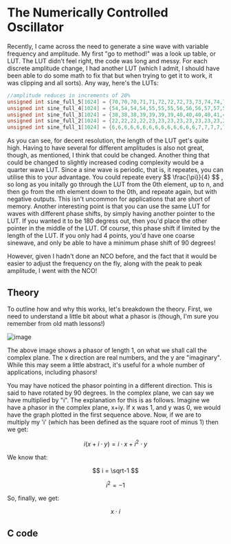 # The Numerically Controlled Oscillator

Recently, I came across the need to generate a sine wave with variable frequency and amplitude. My first "go to method!" was a look up table, or LUT. The LUT didn't feel right, the code was long and messy. For each discrete amplitude change, I had another LUT (which I admit, I should have been able to do some math to fix that but when trying to get it to work, it was clipping and all sorts). Any way, here's the LUTs:

```C
//amplitude reduces in increments of 20%
unsigned int sine_full_5[1024] = {70,70,70,71,71,72,72,72,73,73,74,74,75,75,75,76,76,77,77,78,78,78,79,79,80,80,81,81,81,82,82,83,83,83,84,84,85,85,86,86,86,87,87,88,88,88,89,89,90,90,90,91,91,92,92,93,93,93,94,94,95,95,95,96,96,96,97,97,98,98,98,99,99,100,100,100,101,101,102,102,102,103,103,103,104,104,104,105,105,106,106,106,107,107,107,108,108,108,109,109,110,110,110,111,111,111,112,112,112,113,113,113,114,114,114,115,115,115,116,116,116,116,117,117,117,118,118,118,119,119,119,120,120,120,120,121,121,121,122,122,122,122,123,123,123,123,124,124,124,125,125,125,125,126,126,126,126,127,127,127,127,128,128,128,128,128,129,129,129,129,130,130,130,130,130,131,131,131,131,131,132,132,132,132,132,133,133,133,133,133,133,134,134,134,134,134,134,134,135,135,135,135,135,135,135,136,136,136,136,136,136,136,136,137,137,137,137,137,137,137,137,137,137,138,138,138,138,138,138,138,138,138,138,138,138,138,138,139,139,139,139,139,139,139,139,139,139,139,139,139,139,139,139,139,139,139,139,139,139,139,139,139,139,139,139,139,139,139,139,139,139,139,139,139,139,139,138,138,138,138,138,138,138,138,138,138,138,138,138,138,137,137,137,137,137,137,137,137,137,137,136,136,136,136,136,136,136,136,135,135,135,135,135,135,135,134,134,134,134,134,134,134,133,133,133,133,133,133,132,132,132,132,132,131,131,131,131,131,130,130,130,130,130,129,129,129,129,128,128,128,128,128,127,127,127,127,126,126,126,126,125,125,125,125,124,124,124,123,123,123,123,122,122,122,122,121,121,121,120,120,120,120,119,119,119,118,118,118,117,117,117,116,116,116,116,115,115,115,114,114,114,113,113,113,112,112,112,111,111,111,110,110,110,109,109,108,108,108,107,107,107,106,106,106,105,105,104,104,104,103,103,103,102,102,102,101,101,100,100,100,99,99,98,98,98,97,97,96,96,96,95,95,95,94,94,93,93,93,92,92,91,91,90,90,90,89,89,88,88,88,87,87,86,86,86,85,85,84,84,83,83,83,82,82,81,81,81,80,80,79,79,78,78,78,77,77,76,76,75,75,75,74,74,73,73,72,72,72,71,71,70,70,70,69,69,68,68,67,67,67,66,66,65,65,64,64,64,63,63,62,62,61,61,61,60,60,59,59,58,58,58,57,57,56,56,56,55,55,54,54,53,53,53,52,52,51,51,51,50,50,49,49,49,48,48,47,47,46,46,46,45,45,44,44,44,43,43,43,42,42,41,41,41,40,40,39,39,39,38,38,37,37,37,36,36,36,35,35,35,34,34,33,33,33,32,32,32,31,31,31,30,30,29,29,29,28,28,28,27,27,27,26,26,26,25,25,25,24,24,24,23,23,23,23,22,22,22,21,21,21,20,20,20,19,19,19,19,18,18,18,17,17,17,17,16,16,16,16,15,15,15,14,14,14,14,13,13,13,13,12,12,12,12,11,11,11,11,11,10,10,10,10,9,9,9,9,9,8,8,8,8,8,7,7,7,7,7,6,6,6,6,6,6,5,5,5,5,5,5,5,4,4,4,4,4,4,4,3,3,3,3,3,3,3,3,2,2,2,2,2,2,2,2,2,2,1,1,1,1,1,1,1,1,1,1,1,1,1,1,0,0,0,0,0,0,0,0,0,0,0,0,0,0,0,0,0,0,0,0,0,0,0,0,0,0,0,0,0,0,0,0,0,0,0,0,0,0,0,1,1,1,1,1,1,1,1,1,1,1,1,1,1,2,2,2,2,2,2,2,2,2,2,3,3,3,3,3,3,3,3,4,4,4,4,4,4,4,5,5,5,5,5,5,5,6,6,6,6,6,6,7,7,7,7,7,8,8,8,8,8,9,9,9,9,9,10,10,10,10,11,11,11,11,11,12,12,12,12,13,13,13,13,14,14,14,14,15,15,15,16,16,16,16,17,17,17,17,18,18,18,19,19,19,19,20,20,20,21,21,21,22,22,22,23,23,23,23,24,24,24,25,25,25,26,26,26,27,27,27,28,28,28,29,29,29,30,30,31,31,31,32,32,32,33,33,33,34,34,35,35,35,36,36,36,37,37,37,38,38,39,39,39,40,40,41,41,41,42,42,43,43,43,44,44,44,45,45,46,46,46,47,47,48,48,49,49,49,50,50,51,51,51,52,52,53,53,53,54,54,55,55,56,56,56,57,57,58,58,58,59,59,60,60,61,61,61,62,62,63,63,64,64,64,65,65,66,66,67,67,67,68,68,69,69};
unsigned int sine_full_4[1024] = {54,54,54,54,55,55,55,56,56,56,57,57,57,58,58,58,59,59,59,60,60,60,61,61,61,62,62,62,63,63,63,64,64,64,65,65,65,66,66,66,66,67,67,67,68,68,68,69,69,69,70,70,70,71,71,71,72,72,72,72,73,73,73,74,74,74,75,75,75,75,76,76,76,77,77,77,78,78,78,78,79,79,79,80,80,80,80,81,81,81,82,82,82,82,83,83,83,83,84,84,84,85,85,85,85,86,86,86,86,87,87,87,87,88,88,88,88,89,89,89,89,90,90,90,90,91,91,91,91,92,92,92,92,92,93,93,93,93,94,94,94,94,94,95,95,95,95,95,96,96,96,96,96,97,97,97,97,97,98,98,98,98,98,99,99,99,99,99,99,100,100,100,100,100,100,101,101,101,101,101,101,101,102,102,102,102,102,102,102,103,103,103,103,103,103,103,103,104,104,104,104,104,104,104,104,104,105,105,105,105,105,105,105,105,105,105,105,105,106,106,106,106,106,106,106,106,106,106,106,106,106,106,106,106,107,107,107,107,107,107,107,107,107,107,107,107,107,107,107,107,107,107,107,107,107,107,107,107,107,107,107,107,107,107,107,107,107,107,107,107,107,107,107,107,107,107,107,107,107,106,106,106,106,106,106,106,106,106,106,106,106,106,106,106,106,105,105,105,105,105,105,105,105,105,105,105,105,104,104,104,104,104,104,104,104,104,103,103,103,103,103,103,103,103,102,102,102,102,102,102,102,101,101,101,101,101,101,101,100,100,100,100,100,100,99,99,99,99,99,99,98,98,98,98,98,97,97,97,97,97,96,96,96,96,96,95,95,95,95,95,94,94,94,94,94,93,93,93,93,92,92,92,92,92,91,91,91,91,90,90,90,90,89,89,89,89,88,88,88,88,87,87,87,87,86,86,86,86,85,85,85,85,84,84,84,83,83,83,83,82,82,82,82,81,81,81,80,80,80,80,79,79,79,78,78,78,78,77,77,77,76,76,76,75,75,75,75,74,74,74,73,73,73,72,72,72,72,71,71,71,70,70,70,69,69,69,68,68,68,67,67,67,66,66,66,66,65,65,65,64,64,64,63,63,63,62,62,62,61,61,61,60,60,60,59,59,59,58,58,58,57,57,57,56,56,56,55,55,55,54,54,54,54,53,53,53,52,52,52,51,51,51,50,50,50,49,49,49,48,48,48,47,47,47,46,46,46,45,45,45,44,44,44,43,43,43,42,42,42,41,41,41,41,40,40,40,39,39,39,38,38,38,37,37,37,36,36,36,35,35,35,35,34,34,34,33,33,33,32,32,32,32,31,31,31,30,30,30,29,29,29,29,28,28,28,27,27,27,27,26,26,26,25,25,25,25,24,24,24,24,23,23,23,22,22,22,22,21,21,21,21,20,20,20,20,19,19,19,19,18,18,18,18,17,17,17,17,16,16,16,16,15,15,15,15,15,14,14,14,14,13,13,13,13,13,12,12,12,12,12,11,11,11,11,11,10,10,10,10,10,9,9,9,9,9,8,8,8,8,8,8,7,7,7,7,7,7,6,6,6,6,6,6,6,5,5,5,5,5,5,5,4,4,4,4,4,4,4,4,3,3,3,3,3,3,3,3,3,2,2,2,2,2,2,2,2,2,2,2,2,1,1,1,1,1,1,1,1,1,1,1,1,1,1,1,1,0,0,0,0,0,0,0,0,0,0,0,0,0,0,0,0,0,0,0,0,0,0,0,0,0,0,0,0,0,0,0,0,0,0,0,0,0,0,0,0,0,0,0,0,0,1,1,1,1,1,1,1,1,1,1,1,1,1,1,1,1,2,2,2,2,2,2,2,2,2,2,2,2,3,3,3,3,3,3,3,3,3,4,4,4,4,4,4,4,4,5,5,5,5,5,5,5,6,6,6,6,6,6,6,7,7,7,7,7,7,8,8,8,8,8,8,9,9,9,9,9,10,10,10,10,10,11,11,11,11,11,12,12,12,12,12,13,13,13,13,13,14,14,14,14,15,15,15,15,15,16,16,16,16,17,17,17,17,18,18,18,18,19,19,19,19,20,20,20,20,21,21,21,21,22,22,22,22,23,23,23,24,24,24,24,25,25,25,25,26,26,26,27,27,27,27,28,28,28,29,29,29,29,30,30,30,31,31,31,32,32,32,32,33,33,33,34,34,34,35,35,35,35,36,36,36,37,37,37,38,38,38,39,39,39,40,40,40,41,41,41,41,42,42,42,43,43,43,44,44,44,45,45,45,46,46,46,47,47,47,48,48,48,49,49,49,50,50,50,51,51,51,52,52,52,53,53,53};
unsigned int sine_full_3[1024] = {38,38,38,39,39,39,39,40,40,40,40,41,41,41,41,41,42,42,42,42,43,43,43,43,44,44,44,44,44,45,45,45,45,46,46,46,46,47,47,47,47,47,48,48,48,48,49,49,49,49,49,50,50,50,50,51,51,51,51,51,52,52,52,52,53,53,53,53,53,54,54,54,54,54,55,55,55,55,56,56,56,56,56,57,57,57,57,57,58,58,58,58,58,59,59,59,59,59,59,60,60,60,60,60,61,61,61,61,61,62,62,62,62,62,62,63,63,63,63,63,64,64,64,64,64,64,65,65,65,65,65,65,66,66,66,66,66,66,66,67,67,67,67,67,67,68,68,68,68,68,68,68,69,69,69,69,69,69,69,69,70,70,70,70,70,70,70,70,71,71,71,71,71,71,71,71,72,72,72,72,72,72,72,72,72,72,73,73,73,73,73,73,73,73,73,73,73,74,74,74,74,74,74,74,74,74,74,74,74,74,74,75,75,75,75,75,75,75,75,75,75,75,75,75,75,75,75,75,75,75,76,76,76,76,76,76,76,76,76,76,76,76,76,76,76,76,76,76,76,76,76,76,76,76,76,76,76,76,76,76,76,76,76,76,76,76,76,76,76,76,76,76,76,76,76,76,76,76,76,76,76,76,76,75,75,75,75,75,75,75,75,75,75,75,75,75,75,75,75,75,75,75,74,74,74,74,74,74,74,74,74,74,74,74,74,74,73,73,73,73,73,73,73,73,73,73,73,72,72,72,72,72,72,72,72,72,72,71,71,71,71,71,71,71,71,70,70,70,70,70,70,70,70,69,69,69,69,69,69,69,69,68,68,68,68,68,68,68,67,67,67,67,67,67,66,66,66,66,66,66,66,65,65,65,65,65,65,64,64,64,64,64,64,63,63,63,63,63,62,62,62,62,62,62,61,61,61,61,61,60,60,60,60,60,59,59,59,59,59,59,58,58,58,58,58,57,57,57,57,57,56,56,56,56,56,55,55,55,55,54,54,54,54,54,53,53,53,53,53,52,52,52,52,51,51,51,51,51,50,50,50,50,49,49,49,49,49,48,48,48,48,47,47,47,47,47,46,46,46,46,45,45,45,45,44,44,44,44,44,43,43,43,43,42,42,42,42,41,41,41,41,41,40,40,40,40,39,39,39,39,38,38,38,38,38,37,37,37,37,36,36,36,36,35,35,35,35,35,34,34,34,34,33,33,33,33,32,32,32,32,32,31,31,31,31,30,30,30,30,29,29,29,29,29,28,28,28,28,27,27,27,27,27,26,26,26,26,25,25,25,25,25,24,24,24,24,23,23,23,23,23,22,22,22,22,22,21,21,21,21,20,20,20,20,20,19,19,19,19,19,18,18,18,18,18,17,17,17,17,17,17,16,16,16,16,16,15,15,15,15,15,14,14,14,14,14,14,13,13,13,13,13,12,12,12,12,12,12,11,11,11,11,11,11,10,10,10,10,10,10,10,9,9,9,9,9,9,8,8,8,8,8,8,8,7,7,7,7,7,7,7,7,6,6,6,6,6,6,6,6,5,5,5,5,5,5,5,5,4,4,4,4,4,4,4,4,4,4,3,3,3,3,3,3,3,3,3,3,3,2,2,2,2,2,2,2,2,2,2,2,2,2,2,1,1,1,1,1,1,1,1,1,1,1,1,1,1,1,1,1,1,1,0,0,0,0,0,0,0,0,0,0,0,0,0,0,0,0,0,0,0,0,0,0,0,0,0,0,0,0,0,0,0,0,0,0,0,0,0,0,0,0,0,0,0,0,0,0,0,0,0,0,0,0,0,1,1,1,1,1,1,1,1,1,1,1,1,1,1,1,1,1,1,1,2,2,2,2,2,2,2,2,2,2,2,2,2,2,3,3,3,3,3,3,3,3,3,3,3,4,4,4,4,4,4,4,4,4,4,5,5,5,5,5,5,5,5,6,6,6,6,6,6,6,6,7,7,7,7,7,7,7,7,8,8,8,8,8,8,8,9,9,9,9,9,9,10,10,10,10,10,10,10,11,11,11,11,11,11,12,12,12,12,12,12,13,13,13,13,13,14,14,14,14,14,14,15,15,15,15,15,16,16,16,16,16,17,17,17,17,17,17,18,18,18,18,18,19,19,19,19,19,20,20,20,20,20,21,21,21,21,22,22,22,22,22,23,23,23,23,23,24,24,24,24,25,25,25,25,25,26,26,26,26,27,27,27,27,27,28,28,28,28,29,29,29,29,29,30,30,30,30,31,31,31,31,32,32,32,32,32,33,33,33,33,34,34,34,34,35,35,35,35,35,36,36,36,36,37,37,37,37,38,38};
unsigned int sine_full_2[1024] = {22,22,22,22,23,23,23,23,23,23,23,23,24,24,24,24,24,24,24,25,25,25,25,25,25,25,25,26,26,26,26,26,26,26,27,27,27,27,27,27,27,27,28,28,28,28,28,28,28,29,29,29,29,29,29,29,29,30,30,30,30,30,30,30,30,31,31,31,31,31,31,31,31,32,32,32,32,32,32,32,32,32,33,33,33,33,33,33,33,33,34,34,34,34,34,34,34,34,34,35,35,35,35,35,35,35,35,35,36,36,36,36,36,36,36,36,36,36,37,37,37,37,37,37,37,37,37,37,38,38,38,38,38,38,38,38,38,38,38,39,39,39,39,39,39,39,39,39,39,39,40,40,40,40,40,40,40,40,40,40,40,40,40,41,41,41,41,41,41,41,41,41,41,41,41,41,41,41,42,42,42,42,42,42,42,42,42,42,42,42,42,42,42,42,42,42,43,43,43,43,43,43,43,43,43,43,43,43,43,43,43,43,43,43,43,43,43,43,43,43,43,43,44,44,44,44,44,44,44,44,44,44,44,44,44,44,44,44,44,44,44,44,44,44,44,44,44,44,44,44,44,44,44,44,44,44,44,44,44,44,44,44,44,44,44,44,44,44,44,44,44,44,44,44,44,44,44,44,44,44,44,44,44,44,44,44,44,44,44,44,44,43,43,43,43,43,43,43,43,43,43,43,43,43,43,43,43,43,43,43,43,43,43,43,43,43,43,42,42,42,42,42,42,42,42,42,42,42,42,42,42,42,42,42,42,41,41,41,41,41,41,41,41,41,41,41,41,41,41,41,40,40,40,40,40,40,40,40,40,40,40,40,40,39,39,39,39,39,39,39,39,39,39,39,38,38,38,38,38,38,38,38,38,38,38,37,37,37,37,37,37,37,37,37,37,36,36,36,36,36,36,36,36,36,36,35,35,35,35,35,35,35,35,35,34,34,34,34,34,34,34,34,34,33,33,33,33,33,33,33,33,32,32,32,32,32,32,32,32,32,31,31,31,31,31,31,31,31,30,30,30,30,30,30,30,30,29,29,29,29,29,29,29,29,28,28,28,28,28,28,28,27,27,27,27,27,27,27,27,26,26,26,26,26,26,26,25,25,25,25,25,25,25,25,24,24,24,24,24,24,24,23,23,23,23,23,23,23,23,22,22,22,22,22,22,22,21,21,21,21,21,21,21,21,20,20,20,20,20,20,20,19,19,19,19,19,19,19,19,18,18,18,18,18,18,18,17,17,17,17,17,17,17,17,16,16,16,16,16,16,16,15,15,15,15,15,15,15,15,14,14,14,14,14,14,14,14,13,13,13,13,13,13,13,13,12,12,12,12,12,12,12,12,12,11,11,11,11,11,11,11,11,10,10,10,10,10,10,10,10,10,9,9,9,9,9,9,9,9,9,8,8,8,8,8,8,8,8,8,8,7,7,7,7,7,7,7,7,7,7,6,6,6,6,6,6,6,6,6,6,6,5,5,5,5,5,5,5,5,5,5,5,4,4,4,4,4,4,4,4,4,4,4,4,4,3,3,3,3,3,3,3,3,3,3,3,3,3,3,3,2,2,2,2,2,2,2,2,2,2,2,2,2,2,2,2,2,2,1,1,1,1,1,1,1,1,1,1,1,1,1,1,1,1,1,1,1,1,1,1,1,1,1,1,0,0,0,0,0,0,0,0,0,0,0,0,0,0,0,0,0,0,0,0,0,0,0,0,0,0,0,0,0,0,0,0,0,0,0,0,0,0,0,0,0,0,0,0,0,0,0,0,0,0,0,0,0,0,0,0,0,0,0,0,0,0,0,0,0,0,0,0,0,1,1,1,1,1,1,1,1,1,1,1,1,1,1,1,1,1,1,1,1,1,1,1,1,1,1,2,2,2,2,2,2,2,2,2,2,2,2,2,2,2,2,2,2,3,3,3,3,3,3,3,3,3,3,3,3,3,3,3,4,4,4,4,4,4,4,4,4,4,4,4,4,5,5,5,5,5,5,5,5,5,5,5,6,6,6,6,6,6,6,6,6,6,6,7,7,7,7,7,7,7,7,7,7,8,8,8,8,8,8,8,8,8,8,9,9,9,9,9,9,9,9,9,10,10,10,10,10,10,10,10,10,11,11,11,11,11,11,11,11,12,12,12,12,12,12,12,12,12,13,13,13,13,13,13,13,13,14,14,14,14,14,14,14,14,15,15,15,15,15,15,15,15,16,16,16,16,16,16,16,17,17,17,17,17,17,17,17,18,18,18,18,18,18,18,19,19,19,19,19,19,19,19,20,20,20,20,20,20,20,21,21,21,21,21,21,21,21,22,22,22};
unsigned int sine_full_1[1024] = {6,6,6,6,6,6,6,6,6,6,6,6,6,6,7,7,7,7,7,7,7,7,7,7,7,7,7,7,7,7,7,7,7,7,7,7,7,7,7,7,7,7,8,8,8,8,8,8,8,8,8,8,8,8,8,8,8,8,8,8,8,8,8,8,8,8,8,8,8,8,8,9,9,9,9,9,9,9,9,9,9,9,9,9,9,9,9,9,9,9,9,9,9,9,9,9,9,9,9,9,9,9,10,10,10,10,10,10,10,10,10,10,10,10,10,10,10,10,10,10,10,10,10,10,10,10,10,10,10,10,10,10,10,10,10,10,10,10,10,11,11,11,11,11,11,11,11,11,11,11,11,11,11,11,11,11,11,11,11,11,11,11,11,11,11,11,11,11,11,11,11,11,11,11,11,11,11,11,11,11,11,11,11,11,11,11,11,11,11,12,12,12,12,12,12,12,12,12,12,12,12,12,12,12,12,12,12,12,12,12,12,12,12,12,12,12,12,12,12,12,12,12,12,12,12,12,12,12,12,12,12,12,12,12,12,12,12,12,12,12,12,12,12,12,12,12,12,12,12,12,12,12,12,12,12,12,12,12,12,12,12,12,12,12,12,12,12,12,12,12,12,12,12,12,12,12,12,12,12,12,12,12,12,12,12,12,12,12,12,12,12,12,12,12,12,12,12,12,12,12,12,12,12,12,12,12,12,12,12,12,12,12,12,12,12,12,12,12,12,12,12,12,12,12,11,11,11,11,11,11,11,11,11,11,11,11,11,11,11,11,11,11,11,11,11,11,11,11,11,11,11,11,11,11,11,11,11,11,11,11,11,11,11,11,11,11,11,11,11,11,11,11,11,11,10,10,10,10,10,10,10,10,10,10,10,10,10,10,10,10,10,10,10,10,10,10,10,10,10,10,10,10,10,10,10,10,10,10,10,10,10,9,9,9,9,9,9,9,9,9,9,9,9,9,9,9,9,9,9,9,9,9,9,9,9,9,9,9,9,9,9,9,8,8,8,8,8,8,8,8,8,8,8,8,8,8,8,8,8,8,8,8,8,8,8,8,8,8,8,8,8,7,7,7,7,7,7,7,7,7,7,7,7,7,7,7,7,7,7,7,7,7,7,7,7,7,7,7,7,6,6,6,6,6,6,6,6,6,6,6,6,6,6,6,6,6,6,6,6,6,6,6,6,6,6,6,5,5,5,5,5,5,5,5,5,5,5,5,5,5,5,5,5,5,5,5,5,5,5,5,5,5,5,5,4,4,4,4,4,4,4,4,4,4,4,4,4,4,4,4,4,4,4,4,4,4,4,4,4,4,4,4,4,3,3,3,3,3,3,3,3,3,3,3,3,3,3,3,3,3,3,3,3,3,3,3,3,3,3,3,3,3,3,3,2,2,2,2,2,2,2,2,2,2,2,2,2,2,2,2,2,2,2,2,2,2,2,2,2,2,2,2,2,2,2,2,2,2,2,2,2,1,1,1,1,1,1,1,1,1,1,1,1,1,1,1,1,1,1,1,1,1,1,1,1,1,1,1,1,1,1,1,1,1,1,1,1,1,1,1,1,1,1,1,1,1,1,1,1,1,1,0,0,0,0,0,0,0,0,0,0,0,0,0,0,0,0,0,0,0,0,0,0,0,0,0,0,0,0,0,0,0,0,0,0,0,0,0,0,0,0,0,0,0,0,0,0,0,0,0,0,0,0,0,0,0,0,0,0,0,0,0,0,0,0,0,0,0,0,0,0,0,0,0,0,0,0,0,0,0,0,0,0,0,0,0,0,0,0,0,0,0,0,0,0,0,0,0,0,0,0,0,0,0,0,0,0,0,0,0,0,0,0,0,0,0,0,0,0,0,0,0,0,0,0,0,0,0,0,0,0,0,0,0,0,0,1,1,1,1,1,1,1,1,1,1,1,1,1,1,1,1,1,1,1,1,1,1,1,1,1,1,1,1,1,1,1,1,1,1,1,1,1,1,1,1,1,1,1,1,1,1,1,1,1,1,2,2,2,2,2,2,2,2,2,2,2,2,2,2,2,2,2,2,2,2,2,2,2,2,2,2,2,2,2,2,2,2,2,2,2,2,2,3,3,3,3,3,3,3,3,3,3,3,3,3,3,3,3,3,3,3,3,3,3,3,3,3,3,3,3,3,3,3,4,4,4,4,4,4,4,4,4,4,4,4,4,4,4,4,4,4,4,4,4,4,4,4,4,4,4,4,4,5,5,5,5,5,5,5,5,5,5,5,5,5,5,5,5,5,5,5,5,5,5,5,5,5,5,5,5,6,6,6,6,6,6,6,6,6,6,6,6,6};

```

As you can see, for decent resolution, the length of the LUT get's quite high. Having to have several for different amplitudes is also not great, though, as mentioned, I think that could be changed. Another thing that could be changed to slightly increased coding complexity would be a quarter wave LUT. Since a sine wave is periodic, that is, it repeates, you can utilise this to your advantage. You could repeate every $$ \frac{\pi}}{4} $$ , so long as you initally go through the LUT from the 0th element, up to n, and then go from the nth element down to the 0th, and repeate again, but with negative outputs. This isn't uncommon for applications that are short of memory. Another interesting point is that you can use the same LUT for waves with different phase shifts, by simply having another pointer to the LUT. If you wanted it to be 180 degress out, then you'd place the other pointer in the middle of the LUT. Of course, this phase shift if limited by the length of the LUT. If you only had 4 points, you'd have one coarse sinewave, and only be able to have a minimum phase shift of 90 degrees!

However, given I hadn't done an NCO before, and the fact that it would be easier to adjust the frequency on the fly, along with the peak to peak amplitude, I went with the NCO!

## Theory

To outline how and why this works, let's breakdown the theory. First, we need to understand a little bit about what a phasor is (though, I'm sure you remember from old math lessons!)

![image](https://user-images.githubusercontent.com/58208872/185100570-939f1f9f-1f90-47bf-a2f4-2cfbf1e0fdc3.png)

The above image shows a phasor of length 1, on what we shall call the complex plane. The x direction are real numbers, and the y are "imaginary". While this may seem a little abstract, it's useful for a whole number of applications, including phasors!

You may have noticed the phasor pointing in a different direction. This is said to have rotated by 90 degrees. In the complex plane, we can say we have multiplied by "i". The explanation for this is as follows. Imagine we have a phasor in the complex plane, x+iy. If x was 1, and y was 0, we would have the graph plotted in the first sequence above. Now, if we are to multiply my 'i' (which has been defined as the square root of minus 1) then we get:

$$ i(x + i \cdot y ) = i \cdot x + i^2 \cdot y $$

We know that:

$$ i = \sqrt-1 $$

$$ i^2 = -1 $$

So, finally, we get:

$$ x \cdot i $$

## C code
